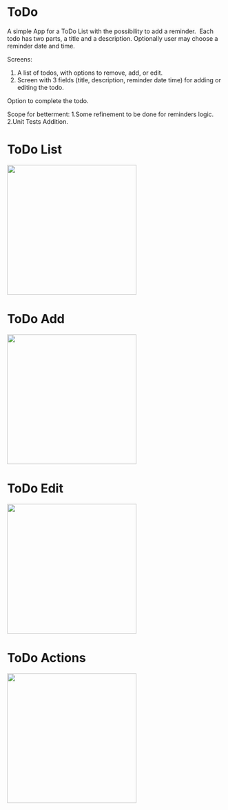 # ToDo

A simple App for a ToDo List with the possibility to add a reminder. 
Each todo has two parts, a title and a description. Optionally user may choose a reminder date and time.

Screens:
1. A list of todos, with options to remove, add, or edit. 
2. Screen with 3 fields (title, description, reminder date time) for adding or editing the todo.

Option to complete the todo. 

Scope for betterment:
1.Some refinement to be done for reminders logic.
2.Unit Tests Addition.

# ToDo List
<img src="https://user-images.githubusercontent.com/42260005/45251396-1a596300-b363-11e8-96b5-75bf8357c7a1.jpg" width="300px"/>

# ToDo Add
<img src="https://user-images.githubusercontent.com/42260005/45251398-1cbbbd00-b363-11e8-917c-4b058c5f0eec.jpg" width="300px"/>

# ToDo Edit
<img src="https://user-images.githubusercontent.com/42260005/45251400-21807100-b363-11e8-95c8-0594d99332e0.jpg" width="300px"/>

# ToDo Actions
<img src="https://user-images.githubusercontent.com/42260005/45251401-26ddbb80-b363-11e8-8d2e-9bd090940213.jpg" width="300px">


